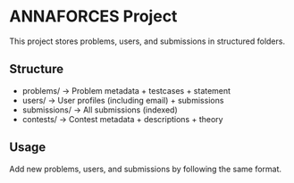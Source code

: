 # ANNAFORCES Project

This project stores problems, users, and submissions in structured folders.

## Structure
- problems/ -> Problem metadata + testcases + statement
- users/ -> User profiles (including email) + submissions
- submissions/ -> All submissions (indexed)
- contests/ -> Contest metadata + descriptions + theory

## Usage
Add new problems, users, and submissions by following the same format.
